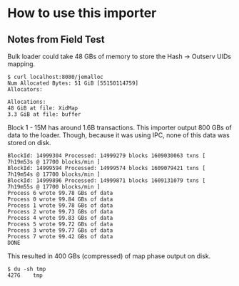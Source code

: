 # How to use this importer

## Notes from Field Test


Bulk loader could take 48 GBs of memory to store the Hash -> Outserv UIDs
mapping.

```
$ curl localhost:8080/jemalloc
Num Allocated Bytes: 51 GiB [55150114759]
Allocators:

Allocations:
48 GiB at file: XidMap
3.3 GiB at file: buffer
```

Block 1 - 15M has around 1.6B transactions. This importer output 800 GBs of data
to the loader. Though, because it was using IPC, none of this data was stored on
disk.

```
BlockId: 14999304 Processed: 14999279 blocks 1609030063 txns [ 7h19m53s @ 17700 blocks/min ]
BlockId: 14999594 Processed: 14999574 blocks 1609079421 txns [ 7h19m54s @ 17700 blocks/min ]
BlockId: 14999896 Processed: 14999871 blocks 1609131079 txns [ 7h19m55s @ 17700 blocks/min ]
Process 6 wrote 99.78 GBs of data
Process 0 wrote 99.84 GBs of data
Process 1 wrote 99.78 GBs of data
Process 2 wrote 99.73 GBs of data
Process 4 wrote 99.83 GBs of data
Process 5 wrote 99.72 GBs of data
Process 3 wrote 99.77 GBs of data
Process 7 wrote 99.42 GBs of data
DONE
```

This resulted in 400 GBs (compressed) of map phase output on disk.

```
$ du -sh tmp
427G	tmp
```
